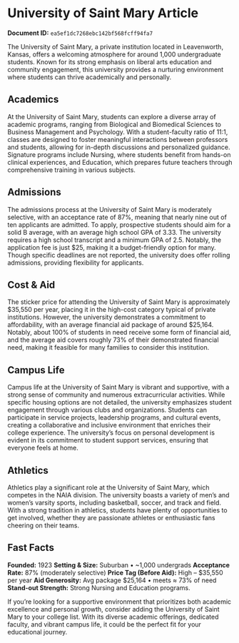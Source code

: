 # University of Saint Mary Article

**Document ID:** `ea5ef1dc7268ebc142bf568fcff94fa7`

The University of Saint Mary, a private institution located in Leavenworth, Kansas, offers a welcoming atmosphere for around 1,000 undergraduate students. Known for its strong emphasis on liberal arts education and community engagement, this university provides a nurturing environment where students can thrive academically and personally.

## Academics
At the University of Saint Mary, students can explore a diverse array of academic programs, ranging from Biological and Biomedical Sciences to Business Management and Psychology. With a student-faculty ratio of 11:1, classes are designed to foster meaningful interactions between professors and students, allowing for in-depth discussions and personalized guidance. Signature programs include Nursing, where students benefit from hands-on clinical experiences, and Education, which prepares future teachers through comprehensive training in various subjects.

## Admissions
The admissions process at the University of Saint Mary is moderately selective, with an acceptance rate of 87%, meaning that nearly nine out of ten applicants are admitted. To apply, prospective students should aim for a solid B average, with an average high school GPA of 3.33. The university requires a high school transcript and a minimum GPA of 2.5. Notably, the application fee is just $25, making it a budget-friendly option for many. Though specific deadlines are not reported, the university does offer rolling admissions, providing flexibility for applicants.

## Cost & Aid
The sticker price for attending the University of Saint Mary is approximately $35,550 per year, placing it in the high-cost category typical of private institutions. However, the university demonstrates a commitment to affordability, with an average financial aid package of around $25,164. Notably, about 100% of students in need receive some form of financial aid, and the average aid covers roughly 73% of their demonstrated financial need, making it feasible for many families to consider this institution.

## Campus Life
Campus life at the University of Saint Mary is vibrant and supportive, with a strong sense of community and numerous extracurricular activities. While specific housing options are not detailed, the university emphasizes student engagement through various clubs and organizations. Students can participate in service projects, leadership programs, and cultural events, creating a collaborative and inclusive environment that enriches their college experience. The university’s focus on personal development is evident in its commitment to student support services, ensuring that everyone feels at home.

## Athletics
Athletics play a significant role at the University of Saint Mary, which competes in the NAIA division. The university boasts a variety of men’s and women’s varsity sports, including basketball, soccer, and track and field. With a strong tradition in athletics, students have plenty of opportunities to get involved, whether they are passionate athletes or enthusiastic fans cheering on their teams.

## Fast Facts
**Founded:** 1923
**Setting & Size:** Suburban • ~1,000 undergrads
**Acceptance Rate:** 87% (moderately selective)
**Price Tag (Before Aid):** High – $35,550 per year
**Aid Generosity:** Avg package $25,164 • meets ≈ 73% of need
**Stand-out Strength:** Strong Nursing and Education programs.

If you’re looking for a supportive environment that prioritizes both academic excellence and personal growth, consider adding the University of Saint Mary to your college list. With its diverse academic offerings, dedicated faculty, and vibrant campus life, it could be the perfect fit for your educational journey.
